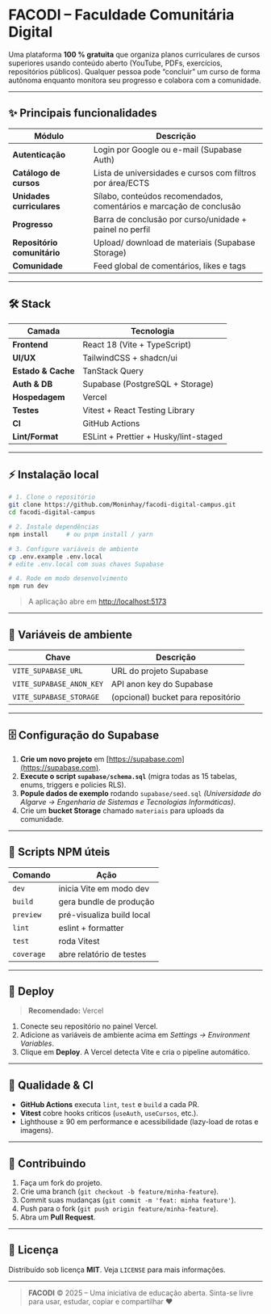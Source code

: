 # FACODI – Faculdade Comunitária Digital

Uma plataforma **100 % gratuita** que organiza planos curriculares de cursos superiores usando conteúdo aberto (YouTube, PDFs, exercícios, repositórios públicos).
Qualquer pessoa pode “concluir” um curso de forma autônoma enquanto monitora seu progresso e colabora com a comunidade.

---

## ✨ Principais funcionalidades

| Módulo                      | Descrição                                                           |
| --------------------------- | ------------------------------------------------------------------- |
| **Autenticação**            | Login por Google ou e-mail (Supabase Auth)                          |
| **Catálogo de cursos**      | Lista de universidades e cursos com filtros por área/ECTS           |
| **Unidades curriculares**   | Sílabo, conteúdos recomendados, comentários e marcação de conclusão |
| **Progresso**               | Barra de conclusão por curso/unidade + painel no perfil             |
| **Repositório comunitário** | Upload/ download de materiais (Supabase Storage)                    |
| **Comunidade**              | Feed global de comentários, likes e tags                            |

---

## 🛠 Stack

| Camada             | Tecnologia                            |
| ------------------ | ------------------------------------- |
| **Frontend**       | React 18 (Vite + TypeScript)          |
| **UI/UX**          | TailwindCSS + shadcn/ui               |
| **Estado & Cache** | TanStack Query                        |
| **Auth & DB**      | Supabase (PostgreSQL + Storage)       |
| **Hospedagem**     | Vercel                                |
| **Testes**         | Vitest + React Testing Library        |
| **CI**             | GitHub Actions                        |
| **Lint/Format**    | ESLint + Prettier + Husky/lint-staged |

---

## ⚡ Instalação local

```bash
# 1. Clone o repositório
git clone https://github.com/Moninhay/facodi-digital-campus.git
cd facodi-digital-campus

# 2. Instale dependências
npm install     # ou pnpm install / yarn

# 3. Configure variáveis de ambiente
cp .env.example .env.local
# edite .env.local com suas chaves Supabase

# 4. Rode em modo desenvolvimento
npm run dev
```

> A aplicação abre em [http://localhost:5173](http://localhost:5173)

---

## 🔐 Variáveis de ambiente

| Chave                    | Descrição                          |
| ------------------------ | ---------------------------------- |
| `VITE_SUPABASE_URL`      | URL do projeto Supabase            |
| `VITE_SUPABASE_ANON_KEY` | API anon key do Supabase           |
| `VITE_SUPABASE_STORAGE`  | (opcional) bucket para repositório |

---

## 🗄️ Configuração do Supabase

1. **Crie um novo projeto** em [https://supabase.com](https://supabase.com).
2. **Execute o script `supabase/schema.sql`** (migra todas as 15 tabelas, enums, triggers e policies RLS).
3. **Popule dados de exemplo** rodando `supabase/seed.sql` *(Universidade do Algarve → Engenharia de Sistemas e Tecnologias Informáticas)*.
4. Crie um **bucket Storage** chamado `materiais` para uploads da comunidade.

---

## 👀 Scripts NPM úteis

| Comando    | Ação                      |
| ---------- | ------------------------- |
| `dev`      | inicia Vite em modo dev   |
| `build`    | gera bundle de produção   |
| `preview`  | pré-visualiza build local |
| `lint`     | eslint + formatter        |
| `test`     | roda Vitest               |
| `coverage` | abre relatório de testes  |

---

## 🚀 Deploy

> **Recomendado:** Vercel

1. Conecte seu repositório no painel Vercel.
2. Adicione as variáveis de ambiente acima em *Settings → Environment Variables*.
3. Clique em **Deploy**. A Vercel detecta Vite e cria o pipeline automático.

---

## 🧪 Qualidade & CI

* **GitHub Actions** executa `lint`, `test` e `build` a cada PR.
* **Vitest** cobre hooks críticos (`useAuth`, `useCursos`, etc.).
* Lighthouse ≥ 90 em performance e acessibilidade (lazy-load de rotas e imagens).

---

## 🤝 Contribuindo

1. Faça um fork do projeto.
2. Crie uma branch (`git checkout -b feature/minha-feature`).
3. Commit suas mudanças (`git commit -m 'feat: minha feature'`).
4. Push para o fork (`git push origin feature/minha-feature`).
5. Abra um **Pull Request**.

---

## 📄 Licença

Distribuído sob licença **MIT**. Veja `LICENSE` para mais informações.

---

> **FACODI** © 2025 – Uma iniciativa de educação aberta. Sinta-se livre para usar, estudar, copiar e compartilhar ❤️
